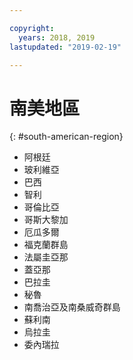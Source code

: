 ```yaml
---

copyright:
  years: 2018, 2019
lastupdated: "2019-02-19"

---
```



# 南美地區
{: #south-american-region}

* 阿根廷
* 玻利維亞
* 巴西
* 智利
* 哥倫比亞
* 哥斯大黎加
* 厄瓜多爾
* 福克蘭群島
* 法屬圭亞那
* 蓋亞那
* 巴拉圭
* 秘魯
* 南喬治亞及南桑威奇群島
* 蘇利南
* 烏拉圭
* 委內瑞拉
